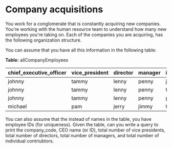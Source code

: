 # Company acquisitions

You work for a conglomerate that is constantly acquiring new companies. You're working with the human resource team to understand how many new employees you're taking on. Each of the companies you are acquiring, has the following organization structure.

You can assume that you have all this information in the following table:

**Table:** allCompanyEmployees

| chief_executive_officer | vice_president | director | manager | individual_contributor | company_code |
|-------------------------|----------------|----------|---------|------------------------|--------------|
| johnny | tammy | lenny | penny | jim | abc |
| johnny | tammy | lenny | penny | tim | abc |
| johnny | tammy | lenny | penny | pam | abc |
| michael | pam | jerry | jimmy | timmy | def |

You can also assume that the instead of names in the table, you have employee IDs (for uniqueness). Given the table, can you write a query to print the company_code, CEO name (or ID), total number of vice presidents, total number of directors, total number of managers, and total number of individual contriubtors.
